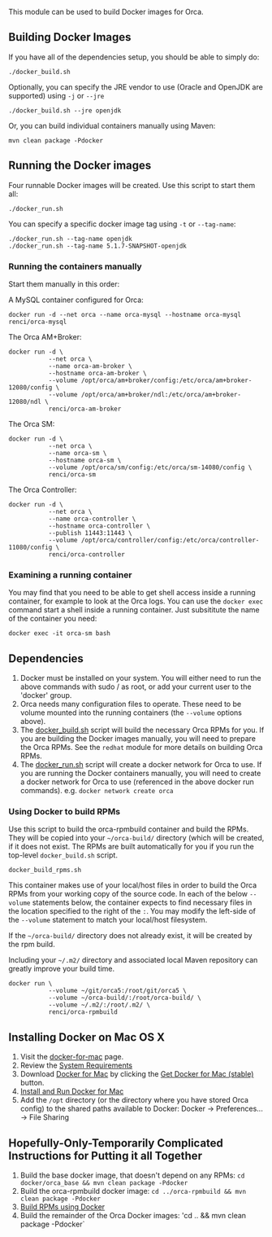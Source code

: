 This module can be used to build Docker images for Orca.

## Building Docker Images
If you have all of the dependencies setup, you should be able to simply do:
```
./docker_build.sh
```

Optionally, you can specify the JRE vendor to use (Oracle and OpenJDK are supported) using `-j` or `--jre`
```
./docker_build.sh --jre openjdk
```

Or, you can build individual containers manually using Maven:
```
mvn clean package -Pdocker
```

## Running the Docker images
Four runnable Docker images will be created. Use this script to start them all:
```
./docker_run.sh
```

You can specify a specific docker image tag using `-t` or `--tag-name`:
```
./docker_run.sh --tag-name openjdk
./docker_run.sh --tag-name 5.1.7-SNAPSHOT-openjdk
```

### Running the containers manually
Start them manually in this order:

A MySQL container configured for Orca:
```
docker run -d --net orca --name orca-mysql --hostname orca-mysql renci/orca-mysql
```

The Orca AM+Broker:
```
docker run -d \
           --net orca \
           --name orca-am-broker \
           --hostname orca-am-broker \
           --volume /opt/orca/am+broker/config:/etc/orca/am+broker-12080/config \
           --volume /opt/orca/am+broker/ndl:/etc/orca/am+broker-12080/ndl \
           renci/orca-am-broker
```

The Orca SM:
```
docker run -d \
           --net orca \
           --name orca-sm \
           --hostname orca-sm \
           --volume /opt/orca/sm/config:/etc/orca/sm-14080/config \
           renci/orca-sm
```

The Orca Controller:
```
docker run -d \
           --net orca \
           --name orca-controller \
           --hostname orca-controller \
           --publish 11443:11443 \
           --volume /opt/orca/controller/config:/etc/orca/controller-11080/config \
           renci/orca-controller
```

### Examining a running container
You may find that you need to be able to get shell access inside a running container, for example to look at the Orca logs.  You can use the `docker exec` command start a shell inside a running container.  Just subsititute the name of the container you need:
```
docker exec -it orca-sm bash
```

## Dependencies
1. Docker must be installed on your system.  You will either need to run the above commands with sudo / as root, or add your current user to the 'docker' group.
1. Orca needs many configuration files to operate.  These need to be volume mounted into the running containers (the `--volume` options above).
1. The [docker_build.sh](https://github.com/RENCI-NRIG/orca5/blob/master/docker/docker_build.sh) script will build the necessary Orca RPMs for you. If you are building the Docker images manually, you will need to prepare the Orca RPMs.  See the `redhat` module for more details on building Orca RPMs.
1. The [docker_run.sh](https://github.com/RENCI-NRIG/orca5/blob/master/docker/docker_run.sh) script will create a docker network for Orca to use.  If you are running the Docker containers manually, you will need to create a docker network for Orca to use (referenced in the above docker run commands). e.g. `docker network create orca`

### Using Docker to build RPMs
Use this script to build the orca-rpmbuild container and build the RPMs.  They will be copied into your `~/orca-build/` directory (which will be created, if it does not exist. The RPMs are built automatically for you if you run the top-level `docker_build.sh` script.
```
docker_build_rpms.sh
```

This container makes use of your local/host files in order to build the Orca RPMs from your working copy of the source code.  In each of the below `--volume` statements below, the container expects to find necessary files in the location specified to the right of the `:`.  You may modify the left-side of the `--volume` statement to match your local/host filesystem.

If the `~/orca-build/` directory does not already exist, it will be created by the rpm build.

Including your `~/.m2/` directory and associated local Maven repository can greatly improve your build time.

```
docker run \
           --volume ~/git/orca5:/root/git/orca5 \
           --volume ~/orca-build/:/root/orca-build/ \
           --volume ~/.m2/:/root/.m2/ \
           renci/orca-rpmbuild
```

## Installing Docker on Mac OS X
1. Visit the [docker-for-mac](https://docs.docker.com/docker-for-mac/) page.
1. Review the [System Requirements](https://docs.docker.com/docker-for-mac/#/what-to-know-before-you-install)
1. Download [Docker for Mac](https://docs.docker.com/docker-for-mac/#/download-docker-for-mac) by clicking the [Get Docker for Mac (stable)](https://download.docker.com/mac/stable/Docker.dmg) button.
1. [Install and Run Docker for Mac](https://docs.docker.com/docker-for-mac/#/step-1-install-and-run-docker-for-mac)
1. Add the `/opt` directory (or the directory where you have stored Orca config) to the shared paths available to Docker: Docker -> Preferences... -> File Sharing

## Hopefully-Only-Temporarily Complicated Instructions for Putting it all Together
1. Build the base docker image, that doesn't depend on any RPMs: `cd docker/orca_base && mvn clean package -Pdocker`
1. Build the orca-rpmbuild docker image: `cd ../orca-rpmbuild && mvn clean package -Pdocker`
1. [Build RPMs using Docker](#using-docker-to-build-rpms)
1. Build the remainder of the Orca Docker images: 'cd .. && mvn clean package -Pdocker`

